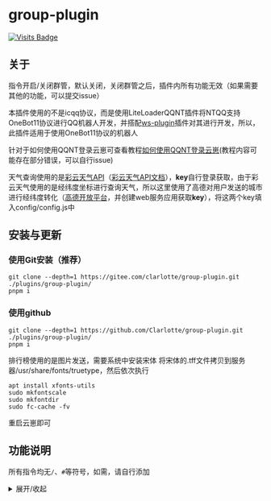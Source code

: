 # group-plugin
[![Visits Badge](https://badges.pufler.dev/visits/clarlotte/group-plugin)](https://gitee.com/clarlotte/group-plugin/)
## 关于

指令开启/关闭群管，默认关闭，关闭群管之后，插件内所有功能无效（如果需要其他的功能，可以提交issue）

本插件使用的不是icqq协议，而是使用LiteLoaderQQNT插件将NTQQ支持OneBot11协议进行QQ机器人开发，并搭配[ws-plugin](https://gitee.com/xiaoye12123/ws-plugin)插件对其进行开发，所以，此插件适用于使用OneBot11协议的机器人<br>

针对于如何使用QQNT登录云崽可查看教程[如何使用QQNT登录云崽](https://gitee.com/clarlotte/docker-qqnt)(教程内容可能存在部分错误，可以自行issue)<br>

天气查询使用的是[彩云天气API](https://platform.caiyunapp.com/login)（[彩云天气API文档](https://docs.caiyunapp.com/docs/intro)），**key**自行登录获取，由于彩云天气使用的是经纬度坐标进行查询天气，所以这里使用了高德对用户发送的城市进行经纬度转化（[高德开放平台](https://lbs.amap.com/)，并创建web服务应用获取**key**），将这两个key填入config/config.js中<br>

## 安装与更新

### 使用Git安装（推荐）

```
git clone --depth=1 https://gitee.com/clarlotte/group-plugin.git ./plugins/group-plugin/
pnpm i
```
### 使用github

```
git clone --depth=1 https://github.com/Clarlotte/group-plugin.git ./plugins/group-plugin/
pnpm i
```

排行榜使用的是图片发送，需要系统中安装宋体
将宋体的.tff文件拷贝到服务器/usr/share/fonts/truetype，然后依次执行
```
apt install xfonts-utils
sudo mkfontscale
sudo mkfontdir
sudo fc-cache -fv
```
重启云崽即可

## 功能说明

所有指令均无`/`、`#`等符号，如需，请自行添加<br>

<details><summary>展开/收起</summary>

1. 今日日报<br>
![今日日报](https://s2.loli.net/2024/03/12/ed5NiS9tI6VDavn.png)
2. 日报推送<br>
![日报推送](https://s2.loli.net/2024/03/12/mYvcIKzHklhtsV9.jpg)
3. 禁言解禁<br>
![禁言解禁](https://s2.loli.net/2024/03/12/oJsKZtadzDV7ALH.jpg)
4. 天气查询<br>
![天气查询](https://s2.loli.net/2024/03/12/Kbx1EkUT9pO75Pm.jpg)<br>
5.发言日榜（月榜）<br>
![发言日榜](https://s2.loli.net/2024/03/12/QVkUE3ejnNfmOGZ.jpg)<br>
6.待更新

</details>